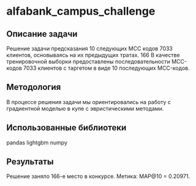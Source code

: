 # alfabank_campus_challenge

## Описание задачи

Решение задачи предсказания 10 следующих MCC кодов 7033 клиентов, основываясь на их предыдущих тратах. 166
В качестве тренировочной выборки предоставлены последовательности MCC-кодов  7033 клиентов с таргетом в виде 10 последующих MCC-кодов.

## Методология 

В процессе решения задачи мы ориентировались на работу с градиентной моделью в купе с эвристическими методами.

## Использованные библиотеки

pandas
lightgbm
numpy

## Результаты 
Решение заняло 166-е место в конкурсе.
Метика: MAP@10 = 0.20971.

